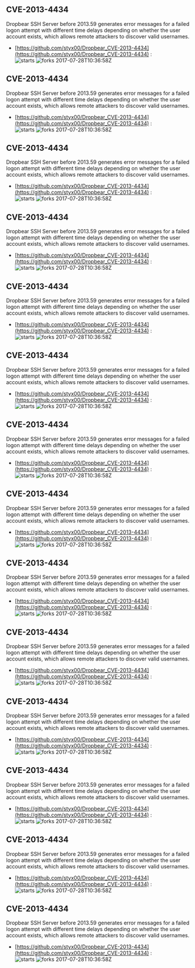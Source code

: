 ## CVE-2013-4434
 Dropbear SSH Server before 2013.59 generates error messages for a failed logon attempt with different time delays depending on whether the user account exists, which allows remote attackers to discover valid usernames.

- [https://github.com/styx00/Dropbear_CVE-2013-4434](https://github.com/styx00/Dropbear_CVE-2013-4434) :  
![starts](https://img.shields.io/github/stars/styx00/Dropbear_CVE-2013-4434.svg) 
![forks](https://img.shields.io/github/forks/styx00/Dropbear_CVE-2013-4434.svg) 
2017-07-28T10:36:58Z

## CVE-2013-4434
 Dropbear SSH Server before 2013.59 generates error messages for a failed logon attempt with different time delays depending on whether the user account exists, which allows remote attackers to discover valid usernames.

- [https://github.com/styx00/Dropbear_CVE-2013-4434](https://github.com/styx00/Dropbear_CVE-2013-4434) :  
![starts](https://img.shields.io/github/stars/styx00/Dropbear_CVE-2013-4434.svg) 
![forks](https://img.shields.io/github/forks/styx00/Dropbear_CVE-2013-4434.svg) 
2017-07-28T10:36:58Z

## CVE-2013-4434
 Dropbear SSH Server before 2013.59 generates error messages for a failed logon attempt with different time delays depending on whether the user account exists, which allows remote attackers to discover valid usernames.

- [https://github.com/styx00/Dropbear_CVE-2013-4434](https://github.com/styx00/Dropbear_CVE-2013-4434) :  
![starts](https://img.shields.io/github/stars/styx00/Dropbear_CVE-2013-4434.svg) 
![forks](https://img.shields.io/github/forks/styx00/Dropbear_CVE-2013-4434.svg) 
2017-07-28T10:36:58Z

## CVE-2013-4434
 Dropbear SSH Server before 2013.59 generates error messages for a failed logon attempt with different time delays depending on whether the user account exists, which allows remote attackers to discover valid usernames.

- [https://github.com/styx00/Dropbear_CVE-2013-4434](https://github.com/styx00/Dropbear_CVE-2013-4434) :  
![starts](https://img.shields.io/github/stars/styx00/Dropbear_CVE-2013-4434.svg) 
![forks](https://img.shields.io/github/forks/styx00/Dropbear_CVE-2013-4434.svg) 
2017-07-28T10:36:58Z

## CVE-2013-4434
 Dropbear SSH Server before 2013.59 generates error messages for a failed logon attempt with different time delays depending on whether the user account exists, which allows remote attackers to discover valid usernames.

- [https://github.com/styx00/Dropbear_CVE-2013-4434](https://github.com/styx00/Dropbear_CVE-2013-4434) :  
![starts](https://img.shields.io/github/stars/styx00/Dropbear_CVE-2013-4434.svg) 
![forks](https://img.shields.io/github/forks/styx00/Dropbear_CVE-2013-4434.svg) 
2017-07-28T10:36:58Z

## CVE-2013-4434
 Dropbear SSH Server before 2013.59 generates error messages for a failed logon attempt with different time delays depending on whether the user account exists, which allows remote attackers to discover valid usernames.

- [https://github.com/styx00/Dropbear_CVE-2013-4434](https://github.com/styx00/Dropbear_CVE-2013-4434) :  
![starts](https://img.shields.io/github/stars/styx00/Dropbear_CVE-2013-4434.svg) 
![forks](https://img.shields.io/github/forks/styx00/Dropbear_CVE-2013-4434.svg) 
2017-07-28T10:36:58Z

## CVE-2013-4434
 Dropbear SSH Server before 2013.59 generates error messages for a failed logon attempt with different time delays depending on whether the user account exists, which allows remote attackers to discover valid usernames.

- [https://github.com/styx00/Dropbear_CVE-2013-4434](https://github.com/styx00/Dropbear_CVE-2013-4434) :  
![starts](https://img.shields.io/github/stars/styx00/Dropbear_CVE-2013-4434.svg) 
![forks](https://img.shields.io/github/forks/styx00/Dropbear_CVE-2013-4434.svg) 
2017-07-28T10:36:58Z

## CVE-2013-4434
 Dropbear SSH Server before 2013.59 generates error messages for a failed logon attempt with different time delays depending on whether the user account exists, which allows remote attackers to discover valid usernames.

- [https://github.com/styx00/Dropbear_CVE-2013-4434](https://github.com/styx00/Dropbear_CVE-2013-4434) :  
![starts](https://img.shields.io/github/stars/styx00/Dropbear_CVE-2013-4434.svg) 
![forks](https://img.shields.io/github/forks/styx00/Dropbear_CVE-2013-4434.svg) 
2017-07-28T10:36:58Z

## CVE-2013-4434
 Dropbear SSH Server before 2013.59 generates error messages for a failed logon attempt with different time delays depending on whether the user account exists, which allows remote attackers to discover valid usernames.

- [https://github.com/styx00/Dropbear_CVE-2013-4434](https://github.com/styx00/Dropbear_CVE-2013-4434) :  
![starts](https://img.shields.io/github/stars/styx00/Dropbear_CVE-2013-4434.svg) 
![forks](https://img.shields.io/github/forks/styx00/Dropbear_CVE-2013-4434.svg) 
2017-07-28T10:36:58Z

## CVE-2013-4434
 Dropbear SSH Server before 2013.59 generates error messages for a failed logon attempt with different time delays depending on whether the user account exists, which allows remote attackers to discover valid usernames.

- [https://github.com/styx00/Dropbear_CVE-2013-4434](https://github.com/styx00/Dropbear_CVE-2013-4434) :  
![starts](https://img.shields.io/github/stars/styx00/Dropbear_CVE-2013-4434.svg) 
![forks](https://img.shields.io/github/forks/styx00/Dropbear_CVE-2013-4434.svg) 
2017-07-28T10:36:58Z

## CVE-2013-4434
 Dropbear SSH Server before 2013.59 generates error messages for a failed logon attempt with different time delays depending on whether the user account exists, which allows remote attackers to discover valid usernames.

- [https://github.com/styx00/Dropbear_CVE-2013-4434](https://github.com/styx00/Dropbear_CVE-2013-4434) :  
![starts](https://img.shields.io/github/stars/styx00/Dropbear_CVE-2013-4434.svg) 
![forks](https://img.shields.io/github/forks/styx00/Dropbear_CVE-2013-4434.svg) 
2017-07-28T10:36:58Z

## CVE-2013-4434
 Dropbear SSH Server before 2013.59 generates error messages for a failed logon attempt with different time delays depending on whether the user account exists, which allows remote attackers to discover valid usernames.

- [https://github.com/styx00/Dropbear_CVE-2013-4434](https://github.com/styx00/Dropbear_CVE-2013-4434) :  
![starts](https://img.shields.io/github/stars/styx00/Dropbear_CVE-2013-4434.svg) 
![forks](https://img.shields.io/github/forks/styx00/Dropbear_CVE-2013-4434.svg) 
2017-07-28T10:36:58Z

## CVE-2013-4434
 Dropbear SSH Server before 2013.59 generates error messages for a failed logon attempt with different time delays depending on whether the user account exists, which allows remote attackers to discover valid usernames.

- [https://github.com/styx00/Dropbear_CVE-2013-4434](https://github.com/styx00/Dropbear_CVE-2013-4434) :  
![starts](https://img.shields.io/github/stars/styx00/Dropbear_CVE-2013-4434.svg) 
![forks](https://img.shields.io/github/forks/styx00/Dropbear_CVE-2013-4434.svg) 
2017-07-28T10:36:58Z

## CVE-2013-4434
 Dropbear SSH Server before 2013.59 generates error messages for a failed logon attempt with different time delays depending on whether the user account exists, which allows remote attackers to discover valid usernames.

- [https://github.com/styx00/Dropbear_CVE-2013-4434](https://github.com/styx00/Dropbear_CVE-2013-4434) :  
![starts](https://img.shields.io/github/stars/styx00/Dropbear_CVE-2013-4434.svg) 
![forks](https://img.shields.io/github/forks/styx00/Dropbear_CVE-2013-4434.svg) 
2017-07-28T10:36:58Z

